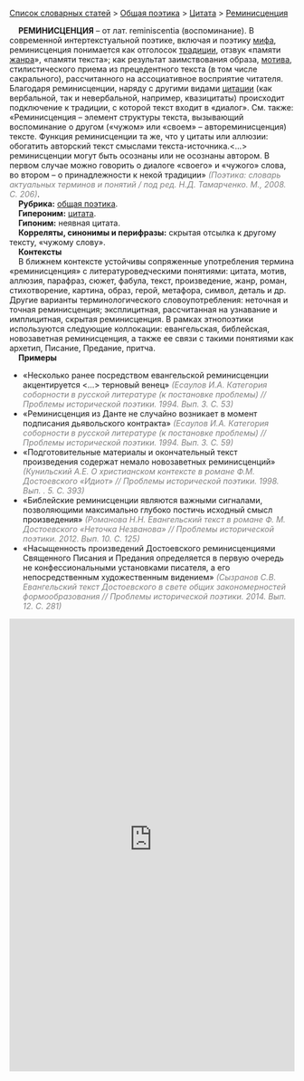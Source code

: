 <style>
st { color: Gray;
  font-style: italic;}
</style>

[Список словарных статей](https://thesaurus-dostoevsky.github.io/Thesaurus/) > [Общая поэтика](theorpoe.md)  > [Цитата](цитата.md) > [Реминисценция](реминисценция.md) 

&nbsp;&nbsp;&nbsp;&nbsp;**РЕМИНИСЦЕНЦИЯ** – от лат. reminiscentia (воспоминание). В современной интертекстуальной поэтике, включая и поэтику [мифа](миф.md), реминисценция понимается как отголосок [традиции](традиция.md), отзвук «памяти [жанра](жанр.md)», «памяти текста»; как результат заимствования образа, [мотива](мотива.md), стилистического приема из прецедентного текста (в том числе сакрального), рассчитанного на ассоциативное восприятие читателя. Благодаря реминисценции, наряду с другими видами [цитации](цитата.md) (как вербальной, так и невербальной, например, квазицитаты) происходит подключение к традиции, с которой текст входит в «диалог». См. также: «Реминисценция – элемент структуры текста, вызывающий воспоминание о другом («чужом» или «своем» – автореминисценция) тексте. Функция реминисценции та же, что у цитаты или аллюзии: обогатить авторский текст смыслами текста-источника.<…> реминисценции могут быть осознаны или не осознаны автором. В первом случае можно говорить о диалоге «своего» и «чужого» слова, во втором – о принадлежности к некой традиции» <st>(Поэтика: словарь актуальных терминов и понятий / под ред. Н.Д. Тамарченко. М., 2008. С. 206)</st>.  
&nbsp;&nbsp;&nbsp;&nbsp;**Рубрика:** [общая поэтика](theorpoe.md).  
&nbsp;&nbsp;&nbsp;&nbsp;**Гипероним:** [цитата](цитата.md).  
&nbsp;&nbsp;&nbsp;&nbsp;**Гипоним:** неявная  цитата.  
&nbsp;&nbsp;&nbsp;&nbsp;**Корреляты, синонимы и перифразы:** скрытая отсылка к другому тексту,  «чужому слову».  
&nbsp;&nbsp;&nbsp;&nbsp;**Контексты**  
&nbsp;&nbsp;&nbsp;&nbsp;В ближнем контексте устойчивы сопряженные употребления термина «реминисценция» с литературоведческими понятиями: цитата, мотив, аллюзия, парафраз, сюжет, фабула, текст, произведение, жанр, роман, стихотворение,  картина,  образ, герой, метафора, символ, деталь и др. Другие варианты терминологического словоупотребления: неточная и точная реминисценция; эксплицитная, рассчитанная на узнавание и имплицитная, скрытая реминисценция. В рамках этнопоэтики используются следующие коллокации:  евангельская, библейская, новозаветная реминисценция, а также ее связи с такими понятиями как  архетип, Писание, Предание, притча.   <br>
&nbsp;&nbsp;&nbsp;&nbsp;**Примеры**  
* «Несколько ранее посредством евангельской реминисценции акцентируется <…> терновый венец» <st>(Есаулов И.А. Категория соборности в русской литературе (к постановке проблемы) // Проблемы исторической поэтики. 1994. Вып.  3. С. 53)</st> 
* «Реминисценция из Данте не случайно возникает в момент подписания дьявольского контракта» <st>(Есаулов И.А. Категория соборности в русской литературе (к постановке проблемы) // Проблемы исторической поэтики. 1994. Вып.  3. С. 59)</st> 
* «Подготовительные материалы и окончательный текст произведения содержат немало новозаветных реминисценций» <st>(Кунильский А.Е. О христианском контексте в романе Ф.М. Достоевского «Идиот» // Проблемы исторической поэтики. 1998. Вып. . 5. С. 393)</st>
* «Библейские реминисценции являются важными сигналами, позволяющими максимально глубоко постичь исходный смысл произведения» <st>(Романова Н.Н. Евангельский текст в романе Ф. М. Достоевского «Неточка Незванова» // Проблемы исторической поэтики. 2012. Вып.  10. С. 125)</st>
* «Насыщенность произведений Достоевского реминисценциями Священного Писания и Предания определяется в первую очередь не конфессиональными установками писателя, а его непосредственным художественным видением» <st>(Сызранов С.В. Евангельский текст Достоевского в свете общих закономерностей формообразования // Проблемы исторической поэтики. 2014. Вып.  12. С. 281)</st>

<iframe src="https://thesaurus-dostoevsky.github.io/nk/реминисценция.html" style="border:0px;width:100%;height:800px" allowfullscreen="true" webkitallowfullscreen="true" mozallowfullscreen="true">
